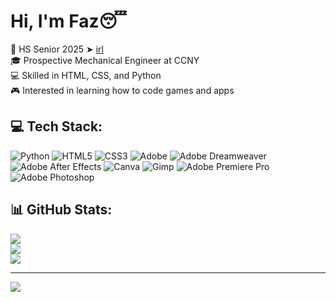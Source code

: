# Hi, I'm Faz😴

🏫 HS Senior 2025 ➤ [irl](https://www.instagram.com/fazil.592/) <br/> 
🎓 Prospective Mechanical Engineer at CCNY <br/>
💻 Skilled in HTML, CSS, and Python <br/>
🎮 Interested in learning how to code games and apps


## 💻 Tech Stack:
![Python](https://img.shields.io/badge/python-3670A0?style=for-the-badge&logo=python&logoColor=ffdd54) ![HTML5](https://img.shields.io/badge/html5-%23E34F26.svg?style=for-the-badge&logo=html5&logoColor=white) ![CSS3](https://img.shields.io/badge/css3-%231572B6.svg?style=for-the-badge&logo=css3&logoColor=white) ![Adobe](https://img.shields.io/badge/adobe-%23FF0000.svg?style=for-the-badge&logo=adobe&logoColor=white) ![Adobe Dreamweaver](https://img.shields.io/badge/Adobe%20Dreamweaver-FF61F6.svg?style=for-the-badge&logo=Adobe%20Dreamweaver&logoColor=white) ![Adobe After Effects](https://img.shields.io/badge/Adobe%20After%20Effects-9999FF.svg?style=for-the-badge&logo=Adobe%20After%20Effects&logoColor=white) ![Canva](https://img.shields.io/badge/Canva-%2300C4CC.svg?style=for-the-badge&logo=Canva&logoColor=white) ![Gimp](https://img.shields.io/badge/Gimp-657D8B?style=for-the-badge&logo=gimp&logoColor=FFFFFF) ![Adobe Premiere Pro](https://img.shields.io/badge/Adobe%20Premiere%20Pro-9999FF.svg?style=for-the-badge&logo=Adobe%20Premiere%20Pro&logoColor=white) ![Adobe Photoshop](https://img.shields.io/badge/adobe%20photoshop-%2331A8FF.svg?style=for-the-badge&logo=adobe%20photoshop&logoColor=white)
## 📊 GitHub Stats:
![](https://github-readme-stats.vercel.app/api?username=Fazil592&theme=blue_navy&hide_border=false&include_all_commits=false&count_private=true)<br/>
![](https://nirzak-streak-stats.vercel.app/?user=Fazil592&theme=blue_navy&hide_border=false)<br/>
![](https://github-readme-stats.vercel.app/api/top-langs/?username=Fazil592&theme=blue_navy&hide_border=false&include_all_commits=false&count_private=true&layout=compact)

---
[![](https://visitcount.itsvg.in/api?id=Fazil592&icon=0&color=0)](https://visitcount.itsvg.in)

<!-- Proudly created with GPRM ( https://gprm.itsvg.in ) -->
